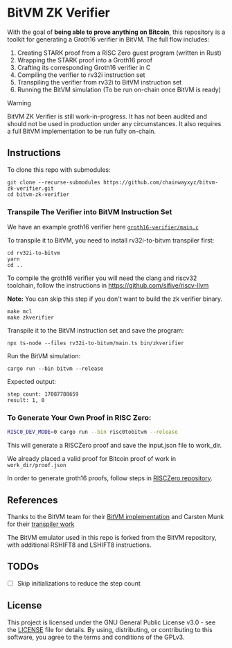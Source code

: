 # BitVM ZK Verifier
With the goal of **being able to prove anything on Bitcoin**, this repository is a toolkit for generating a Groth16 verifier in BitVM. The full flow includes:

1. Creating STARK proof from a RISC Zero guest program (written in Rust)
2. Wrapping the STARK proof into a Groth16 proof
3. Crafting its corresponding Groth16 verifier in C
4. Compiling the verifier to rv32i instruction set
5. Transpiling the verifier from rv32i to BitVM instruction set
6. Running the BitVM simulation (To be run on-chain once BitVM is ready)

> [!WARNING] 
> BitVM ZK Verifier is still work-in-progress. It has not been audited and should not be used in production under any circumstances. It also requires a full BitVM implementation to be run fully on-chain.

## Instructions
To clone this repo with submodules:

```
git clone --recurse-submodules https://github.com/chainwayxyz/bitvm-zk-verifier.git
cd bitvm-zk-verifier
```


### Transpile The Verifier into BitVM Instruction Set

We have an example groth16 verifier here [`groth16-verifier/main.c`](groth16-verifier/main.c)

To transpile it to BitVM, you need to install rv32i-to-bitvm transpiler first:

```
cd rv32i-to-bitvm
yarn
cd ..
```


To compile the groth16 verifier you will need the clang and riscv32 toolchain, follow the instructions in https://github.com/sifive/riscv-llvm

**Note:** You can skip this step if you don't want to build the zk verifier binary. 

```
make mcl
make zkverifier
```

Transpile it to the BitVM instruction set and save the program:
```
npx ts-node --files rv32i-to-bitvm/main.ts bin/zkverifier
```

Run the BitVM simulation:
```
cargo run --bin bitvm --release
```


Expected output:
```
step count: 17087788659
result: 1, 0
```

### To Generate Your Own Proof in RISC Zero:

```bash
RISC0_DEV_MODE=0 cargo run --bin risc0tobitvm --release
```

This will generate a RISCZero proof and save the input.json file to work_dir.

We already placed a valid proof for Bitcoin proof of work in `work_dir/proof.json`

In order to generate groth16 proofs, follow steps in [RISCZero repository](https://github.com/risc0/risc0/blob/main/compact_proof/README.md).

## References

Thanks to the BitVM team for their [BitVM implementation](https://github.com/BitVM/BitVM) and Carsten Munk for their [transpiler work](https://github.com/zippiehq/rv32i-to-bitvm/)

The BitVM emulator used in this repo is forked from the BitVM repository, with additional RSHIFT8 and LSHIFT8 instructions.

## TODOs

- [ ] Skip initializations to reduce the step count

## License
This project is licensed under the GNU General Public License v3.0 - see the [LICENSE](LICENSE) file for details. By using, distributing, or contributing to this software, you agree to the terms and conditions of the GPLv3.
